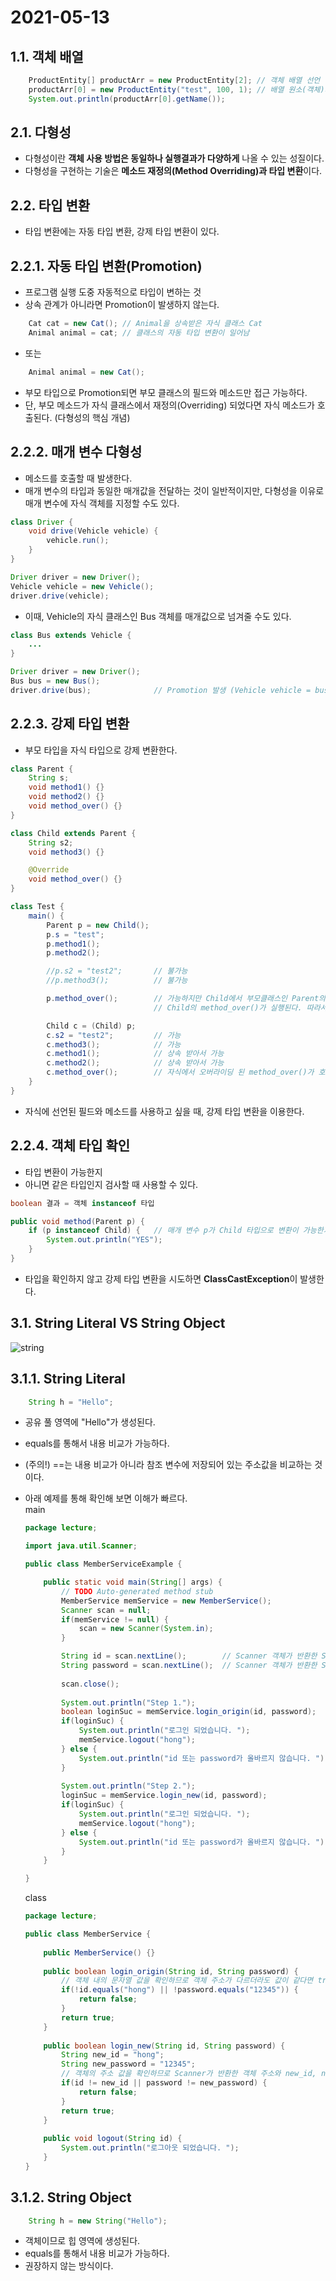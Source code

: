 2021-05-13
==========
1.1. 객체 배열
--------------
```java
    ProductEntity[] productArr = new ProductEntity[2]; // 객체 배열 선언 및 초기화
    productArr[0] = new ProductEntity("test", 100, 1); // 배열 원소(객체)의 생성자 호출
    System.out.println(productArr[0].getName());
```
2.1. 다형성 
-----------
- 다형성이란 **객체 사용 방법은 동일하나 실행결과가 다양하게** 나올 수 있는 성질이다.
- 다형성을 구현하는 기술은 **메소드 재정의(Method Overriding)과 타입 변환**이다.

2.2. 타입 변환
--------------
- 타입 변환에는 자동 타입 변환, 강제 타입 변환이 있다.

2.2.1. 자동 타입 변환(Promotion) 
--------------------------------
- 프로그램 실행 도중 자동적으로 타입이 변하는 것
- 상속 관계가 아니라면 Promotion이 발생하지 않는다.
```java
    Cat cat = new Cat(); // Animal을 상속받은 자식 클래스 Cat
    Animal animal = cat; // 클래스의 자동 타입 변환이 일어남
```
- 또는
```java
    Animal animal = new Cat(); 
```
- 부모 타입으로 Promotion되면 부모 클래스의 필드와 메소드만 접근 가능하다.
- 단, 부모 메소드가 자식 클래스에서 재정의(Overriding) 되었다면 자식 메소드가 호출된다. (다형성의 핵심 개념)

2.2.2. 매개 변수 다형성
---------------------- 
- 메소드를 호출할 때 발생한다.
- 매개 변수의 타입과 동일한 매개값을 전달하는 것이 일반적이지만, 다형성을 이유로 매개 변수에 자식 객체를 지정할 수도 있다.
```java
class Driver { 
    void drive(Vehicle vehicle) {
        vehicle.run();
    }
}
```
```java
Driver driver = new Driver();
Vehicle vehicle = new Vehicle();
driver.drive(vehicle);
```
- 이때, Vehicle의 자식 클래스인 Bus 객체를 매개값으로 넘겨줄 수도 있다.
```java
class Bus extends Vehicle {
    ...
}
```
```java
Driver driver = new Driver();
Bus bus = new Bus();
driver.drive(bus);              // Promotion 발생 (Vehicle vehicle = bus;)
```

2.2.3. 강제 타입 변환
---------------------
- 부모 타입을 자식 타입으로 강제 변환한다.
```java
class Parent {
    String s;
    void method1() {}
    void method2() {}
    void method_over() {}
}

class Child extends Parent { 
    String s2;
    void method3() {}

    @Override
    void method_over() {}
}

class Test {
    main() {
        Parent p = new Child();
        p.s = "test";
        p.method1();
        p.method2();

        //p.s2 = "test2"; 		// 불가능
        //p.method3();    		// 불가능

        p.method_over();		// 가능하지만 Child에서 부모클래스인 Parent의 method_over()를 오버라이딩 했기 때문에
        						// Child의 method_over()가 실행된다. 따라서 실행결과가 null

        Child c = (Child) p;
        c.s2 = "test2"; 		// 가능
        c.method3();    		// 가능
        c.method1();			// 상속 받아서 가능
        c.method2(); 			// 상속 받아서 가능
        c.method_over();		// 자식에서 오버라이딩 된 method_over()가 호출된다.
    }
}
```
- 자식에 선언된 필드와 메소드를 사용하고 싶을 때, 강제 타입 변환을 이용한다. 

2.2.4. 객체 타입 확인
--------------------
- 타입 변환이 가능한지
- 아니면 같은 타입인지 검사할 때 사용할 수 있다.
```java
boolean 결과 = 객체 instanceof 타입
```

```java
public void method(Parent p) {
    if (p instanceof Child) {   // 매개 변수 p가 Child 타입으로 변환이 가능한가?
        System.out.println("YES");
    } 
}
```
- 타입을 확인하지 않고 강제 타입 변환을 시도하면 **ClassCastException**이 발생한다.

3.1. String Literal VS String Object 
------------------------------------
![string](./img/string.png)

3.1.1. String Literal
---------------------
```java
    String h = "Hello";
```
- 공유 풀 영역에 "Hello"가 생성된다. 
- equals를 통해서 내용 비교가 가능하다.
- (주의!) ==는 내용 비교가 아니라 참조 변수에 저장되어 있는 주소값을 비교하는 것이다.
- 아래 예제를 통해 확인해 보면 이해가 빠르다.   
    main
    ```java
    package lecture;

    import java.util.Scanner;

    public class MemberServiceExample {

        public static void main(String[] args) {
            // TODO Auto-generated method stub
            MemberService memService = new MemberService();
            Scanner scan = null;
            if(memService != null) {
                scan = new Scanner(System.in);
            }

            String id = scan.nextLine();        // Scanner 객체가 반환한 String 객체 주소 참조
            String password = scan.nextLine();  // Scanner 객체가 반환한 String 객체 주소 참조
            
            scan.close();
            
            System.out.println("Step 1.");
            boolean loginSuc = memService.login_origin(id, password);   // equals로 문자열 값을 확인하는 것이라 true
            if(loginSuc) {
                System.out.println("로그인 되었습니다. ");
                memService.logout("hong");
            } else {
                System.out.println("id 또는 password가 올바르지 않습니다. ");
            }
            
            System.out.println("Step 2.");
            loginSuc = memService.login_new(id, password);              // 비교연산자(!=)로 주소 값을 확인하는 것이라 false
            if(loginSuc) {
                System.out.println("로그인 되었습니다. ");
                memService.logout("hong");
            } else {
                System.out.println("id 또는 password가 올바르지 않습니다. ");
            }
        }

    }
    ```

    class
    ```java
    package lecture;

    public class MemberService {
        
        public MemberService() {}
        
        public boolean login_origin(String id, String password) {
            // 객체 내의 문자열 값을 확인하므로 객체 주소가 다르더라도 값이 같다면 true
            if(!id.equals("hong") || !password.equals("12345")) {   
                return false;
            }
            return true;
        }
        
        public boolean login_new(String id, String password) {
            String new_id = "hong";
            String new_password = "12345";
            // 객체의 주소 값을 확인하므로 Scanner가 반환한 객체 주소와 new_id, new_password가 참조하는 주소가 다르므로 false
            if(id != new_id || password != new_password) {	        
                return false;
            }
            return true;
        }
        
        public void logout(String id) {
            System.out.println("로그아웃 되었습니다. ");
        }
    }

    ```

3.1.2. String Object
--------------------
```java
    String h = new String("Hello");
```
- 객체이므로 힙 영역에 생성된다.
- equals를 통해서 내용 비교가 가능하다.
- 권장하지 않는 방식이다.


